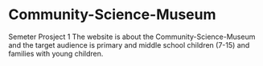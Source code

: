 # Community-Science-Museum
Semeter Prosject 1
The website is about the Community-Science-Museum and the target audience is primary and middle school children (7-15) and families with young children.
